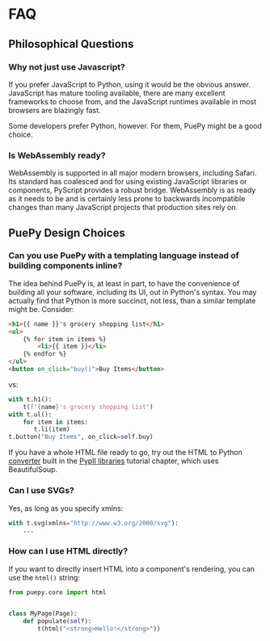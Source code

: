 # FAQ

## Philosophical Questions

### Why not just use Javascript?

If you prefer JavaScript to Python, using it would be the obvious answer. JavaScript has mature tooling available,
there are many excellent frameworks to choose from, and the JavaScript runtimes available in most browsers are
blazingly fast.

Some developers prefer Python, however. For them, PuePy might be a good choice.

### Is WebAssembly ready?

WebAssembly is supported in all major modern browsers, including Safari. Its standard has coalesced and for using
existing JavaScript libraries or components, PyScript provides a robust bridge. WebAssembly is as ready as it needs
to be and is certainly less prone to backwards incompatible changes than many JavaScript projects that production
sites rely on.

## PuePy Design Choices

### Can you use PuePy with a templating language instead of building components inline?

The idea behind PuePy is, at least in part, to have the convenience of building all your software, including its UI,
out in Python's syntax. You may actually find that Python is more succinct, not less, than a similar template might be.
Consider:

```html
<h1>{{ name }}'s grocery shopping list</h1>
<ul>
    {% for item in items %}
        <li>{{ item }}</li>
    {% endfor %}
</ul>
<button on_click="buy()">Buy Items</button>
```

vs:

```Python
with t.h1():
    t(f"{name}'s grocery shopping list")
with t.ul():
    for item in items:
       t.li(item)
t.button("Buy Items", on_click=self.buy)
```

If you have a whole HTML file ready to go, try out the HTML to
Python [converter](https://kkinder.pyscriptapps.com/puepy-tutorial/latest/tutorial/08_libraries/index.html) built in
the [PypII libraries](tutorial/08-pypi-libraries.md) tutorial chapter, which uses BeautifulSoup.

### Can I use SVGs?

Yes, as long as you specify xmlns:

```Python
with t.svg(xmlns="http://www.w3.org/2000/svg"):
    ...
```

### How can I use HTML directly?

If you want to directly insert HTML into a component's rendering, you can use the `html()` string:

```Python
from puepy.core import html


class MyPage(Page):
    def populate(self):
        t(html("<strong>Hello!</strong>"))
```